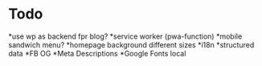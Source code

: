 # Todo

*use wp as backend fpr blog?
*service worker (pwa-function)
*mobile sandwich menu?
*homepage background different sizes
*i18n
*structured data
*FB OG
*Meta Descriptions
*Google Fonts local
